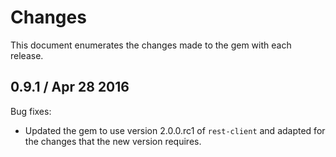 # Changes

This document enumerates the changes made to the gem with each release.

## 0.9.1 / Apr 28 2016

Bug fixes:

* Updated the gem to use version 2.0.0.rc1 of `rest-client` and adapted
  for the changes that the new version requires.
